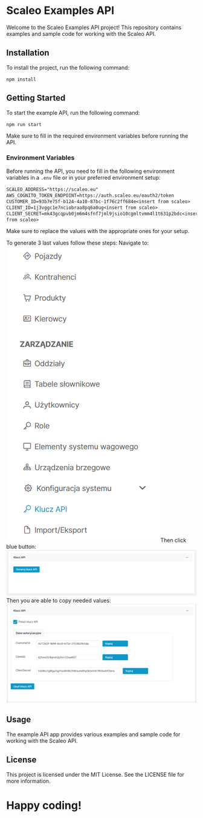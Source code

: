 # Scaleo Examples API

Welcome to the Scaleo Examples API project! This repository contains examples and sample code for working with the Scaleo API.

## Installation

To install the project, run the following command:

```
npm install
```

## Getting Started

To start the example API, run the following command:

```
npm run start
```

Make sure to fill in the required environment variables before running the API.

### Environment Variables

Before running the API, you need to fill in the following environment variables in a `.env` file or in your preferred environment setup:

```
SCALEO_ADDRESS="https://scaleo.eu"
AWS_COGNITO_TOKEN_ENDPOINT=https://auth.scaleo.eu/oauth2/token
CUSTOMER_ID=93b7e75f-b124-4a10-87bc-1f76c2ff684e<insert from scaleo>
CLIENT_ID=1j3vggc1e7nciobraa8pq6a0ug<insert from scaleo>
CLIENT_SECRET=mk43gcqpvb0jm6m4sfnf7jml9jsio10cgmltvmm4l1t631p2bdc<insert from scaleo>
```

Make sure to replace the values with the appropriate ones for your setup.

To generate 3 last values follow these steps:
Navigate to:
![](assets/management.png)
Then click blue button:
![](assets/generate_key.png)
Then you are able to copy needed values:
![](assets/api_keys.png)

## Usage

The example API app provides various examples and sample code for working with the Scaleo API.

## License

This project is licensed under the MIT License. See the LICENSE file for more information.

# Happy coding!
